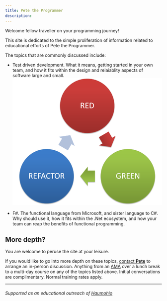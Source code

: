 ```yaml
---
title: Pete the Programmer
description: 
---
```


Welcome fellow traveller on your programming journey!

This site is dedicated to the simple proliferation of information related to educational efforts of Pete the Programmer.

The topics that are commonly discussed include:

- Test driven development.  What it means, getting started in your own team, and how it fits within the design and relaiablity aspects of software large and small.
![TDD](images/redgreenrefactor.png)

- F#.  The functional language from Microsoft, and sister language to C#.  Why should use it, how it fits within the .Net ecosystem, and how your team can reap the benefits of functional programming.


## More depth?

You are welcome to peruse the site at your leisure.

If you would like to go into more depth on these topics, [contact __Pete__](contact.md) to arrange an in-person discussion.
Anything from an [AMA](https://www.urbandictionary.com/define.php?term=AMA) over a lunch break to a multi-day course on any of the topics listed above.  Initial conversations are complimentary. Normal training rates apply.

---
###### Supported as an educational outreach of [Haumohio](http://haumohio.com)

[^1]: [modified from Zelda](https://en.wikipedia.org/wiki/It%27s_dangerous_to_go_alone!)
